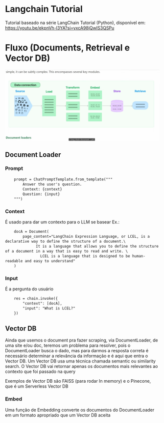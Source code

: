 # Langchain Tutorial
Tutorial baseado na série LangChain Tutorial (Python), disponível em: https://youtu.be/ekpnVh-l3YA?si=yxcA98jQwIS3QSPu

# Fluxo (Documents, Retrieval e Vector DB)
![alt text](image.png)

## Document Loader

### Prompt
```
    prompt = ChatPromptTemplate.from_template("""
        Answer the user's question.
        Context: {context}
        Question: {input}
    """)
```

### Context
É usado para dar um contexto para o LLM se basear
Ex.:
```
    docA = Document(
        page_content="LangChain Expression Language, or LCEL, is a declarative way to define the structure of a document.\
              It is a language that allows you to define the structure of a document in a way that is easy to read and write. \
                LCEL is a language that is designed to be human-readable and easy to understand"
    )
```

### Input
É a pergunta do usuário
```
    res = chain.invoke({
        "context": [docA],
        "input": "What is LCEL?"
    })
```

## Vector DB
Ainda que usemos o document pra fazer scraping, via DocumentLoader, de uma site e/ou doc, teremos um problema para resolver, pois o DocumentLoader busca o dado, mas
para darmos a resposta correta é necessário determinar a relevância da informação e é aqui que entra o Vector DB.
Um Vector DB usa uma técnica chamada semantic ou similarity search. O Vector DB vai retornar apenas os documentos mais relevantes ao contexto que foi passado na query

Exemplos de Vector DB são FAISS (para rodar In memory) e o Pinecone, que é um Serverless Vector DB


### Embed
Uma função de Embedding converte os documentos do DocumentLoader em um formato apropriado que um Vector DB aceita

